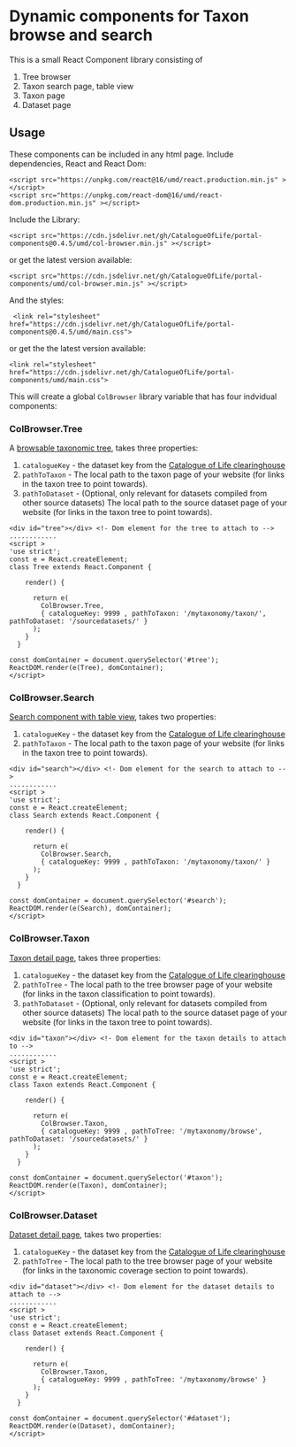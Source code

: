 # Dynamic components for Taxon browse and search

This is a small React Component library consisting of

1. Tree browser
2. Taxon search page, table view
3. Taxon page
4. Dataset page


## Usage
These components can be included in any html page.
Include dependencies, React and React Dom:

````
<script src="https://unpkg.com/react@16/umd/react.production.min.js" ></script>
<script src="https://unpkg.com/react-dom@16/umd/react-dom.production.min.js" ></script>
````

Include the Library:

````
<script src="https://cdn.jsdelivr.net/gh/CatalogueOfLife/portal-components@0.4.5/umd/col-browser.min.js" ></script>
````
or get the latest version available:
````
<script src="https://cdn.jsdelivr.net/gh/CatalogueOfLife/portal-components/umd/col-browser.min.js" ></script>
````

And the styles:

````
 <link rel="stylesheet" href="https://cdn.jsdelivr.net/gh/CatalogueOfLife/portal-components@0.4.5/umd/main.css">
 ````
 or get the the latest version available:
 ````
 <link rel="stylesheet" href="https://cdn.jsdelivr.net/gh/CatalogueOfLife/portal-components/umd/main.css">
 ````

This will create a global `ColBrowser` library variable that has four indvidual components:


### ColBrowser.Tree
A [browsable taxonomic tree](https://www.dev.catalogue.life/data/browse.html), takes three properties: 
1. `catalogueKey` - the dataset key from the [Catalogue of Life clearinghouse](https://data.catalogue.life/) 
2. `pathToTaxon` - The local path to the taxon page of your website (for links in the taxon tree to point towards).
3. `pathToDataset` - (Optional, only relevant for datasets compiled from other source datasets) The local path to the source dataset page of your website (for links in the taxon tree to point towards). 

````
<div id="tree"></div> <!- Dom element for the tree to attach to -->
............
<script >
'use strict';
const e = React.createElement;
class Tree extends React.Component {

    render() {
       
      return e(
        ColBrowser.Tree,
        { catalogueKey: 9999 , pathToTaxon: '/mytaxonomy/taxon/', pathToDataset: '/sourcedatasets/' }
      );
    }
  }

const domContainer = document.querySelector('#tree');
ReactDOM.render(e(Tree), domContainer);
</script>
````
### ColBrowser.Search
[Search component with table view](https://www.dev.catalogue.life/data/search.html), takes two properties: 
1. `catalogueKey` - the dataset key from the [Catalogue of Life clearinghouse](https://data.catalogue.life/)  
2. `pathToTaxon` - The local path to the taxon page of your website (for links in the taxon tree to point towards).

````
<div id="search"></div> <!- Dom element for the search to attach to -->
............
<script >
'use strict';
const e = React.createElement;
class Search extends React.Component {

    render() {
       
      return e(
        ColBrowser.Search,
        { catalogueKey: 9999 , pathToTaxon: '/mytaxonomy/taxon/' }
      );
    }
  }

const domContainer = document.querySelector('#search');
ReactDOM.render(e(Search), domContainer);
</script>
````

### ColBrowser.Taxon
[Taxon detail page](https://www.dev.catalogue.life/data/taxon/1981d777-6127-4ca5-b960-078fe254caef), takes three properties: 
1. `catalogueKey` - the dataset key from the [Catalogue of Life clearinghouse](https://data.catalogue.life/)  
2. `pathToTree` - The local path to the tree browser page of your website (for links in the taxon classification to point towards).
3. `pathToDataset` - (Optional, only relevant for datasets compiled from other source datasets) The local path to the source dataset page of your website (for links in the taxon tree to point towards). 

````
<div id="taxon"></div> <!- Dom element for the taxon details to attach to -->
............
<script >
'use strict';
const e = React.createElement;
class Taxon extends React.Component {

    render() {
       
      return e(
        ColBrowser.Taxon,
        { catalogueKey: 9999 , pathToTree: '/mytaxonomy/browse', pathToDataset: '/sourcedatasets/' }
      );
    }
  }

const domContainer = document.querySelector('#taxon');
ReactDOM.render(e(Taxon), domContainer);
</script>
````

### ColBrowser.Dataset
[Dataset detail page](https://www.dev.catalogue.life/data/dataset/2073), takes two properties: 
1. `catalogueKey` - the dataset key from the [Catalogue of Life clearinghouse](https://data.catalogue.life/)  
2. `pathToTree` - The local path to the tree browser page of your website (for links in the taxonomic coverage section to point towards).

````
<div id="dataset"></div> <!- Dom element for the dataset details to attach to -->
............
<script >
'use strict';
const e = React.createElement;
class Dataset extends React.Component {

    render() {
       
      return e(
        ColBrowser.Taxon,
        { catalogueKey: 9999 , pathToTree: '/mytaxonomy/browse' }
      );
    }
  }

const domContainer = document.querySelector('#dataset');
ReactDOM.render(e(Dataset), domContainer);
</script>
````
